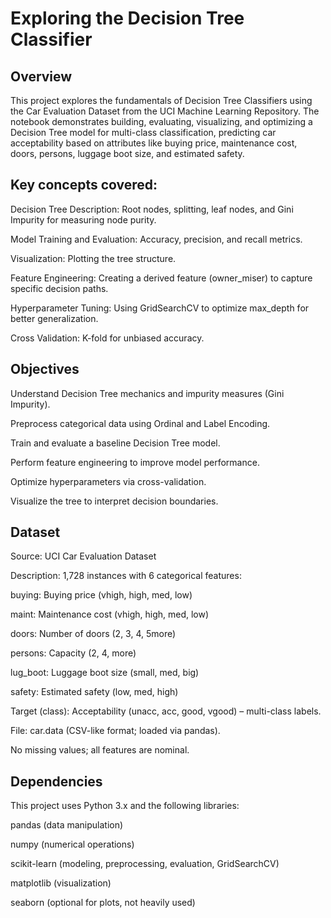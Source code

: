 # Exploring the Decision Tree Classifier

## Overview
This project explores the fundamentals of Decision Tree Classifiers using the Car Evaluation Dataset from the UCI Machine Learning Repository. The notebook demonstrates building, evaluating, visualizing, and optimizing a Decision Tree model for multi-class classification, predicting car acceptability based on attributes like buying price, maintenance cost, doors, persons, luggage boot size, and estimated safety.

## Key concepts covered:

Decision Tree Description: Root nodes, splitting, leaf nodes, and Gini Impurity for measuring node purity.

Model Training and Evaluation: Accuracy, precision, and recall metrics.

Visualization: Plotting the tree structure.

Feature Engineering: Creating a derived feature (owner_miser) to capture specific decision paths.

Hyperparameter Tuning: Using GridSearchCV to optimize max_depth for better generalization.

Cross Validation: K-fold for unbiased accuracy.

## Objectives

Understand Decision Tree mechanics and impurity measures (Gini Impurity).

Preprocess categorical data using Ordinal and Label Encoding.

Train and evaluate a baseline Decision Tree model.

Perform feature engineering to improve model performance.

Optimize hyperparameters via cross-validation.

Visualize the tree to interpret decision boundaries.

## Dataset

Source: UCI Car Evaluation Dataset

Description: 1,728 instances with 6 categorical features:

buying: Buying price (vhigh, high, med, low)

maint: Maintenance cost (vhigh, high, med, low)

doors: Number of doors (2, 3, 4, 5more)

persons: Capacity (2, 4, more)

lug_boot: Luggage boot size (small, med, big)

safety: Estimated safety (low, med, high)


Target (class): Acceptability (unacc, acc, good, vgood) – multi-class labels.

File: car.data (CSV-like format; loaded via pandas).

No missing values; all features are nominal.

## Dependencies
This project uses Python 3.x and the following libraries:

pandas (data manipulation)

numpy (numerical operations)

scikit-learn (modeling, preprocessing, evaluation, GridSearchCV)

matplotlib (visualization)

seaborn (optional for plots, not heavily used)
